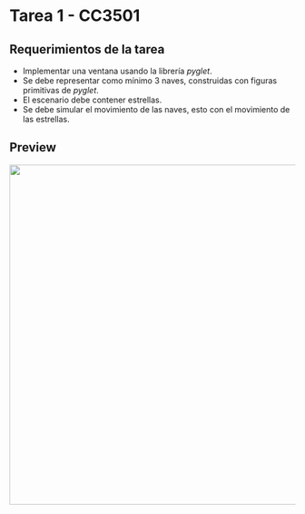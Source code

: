 # Tarea 1 - CC3501

## Requerimientos de la tarea
- Implementar una ventana usando la librería *pyglet*.
- Se debe representar como mínimo 3 naves, construidas con figuras primitivas de *pyglet*.
- El escenario debe contener estrellas.
- Se debe simular el movimiento de las naves, esto con el movimiento de las estrellas.

## Preview
<img src="https://github.com/TheMilanMiracle/modelacion-y-computacion-grafica-para-ingenieros-2023-1/assets/128413050/87cac750-3f79-4586-9b6e-33fa7b5cb0c5" width=600 lenght=350> 
